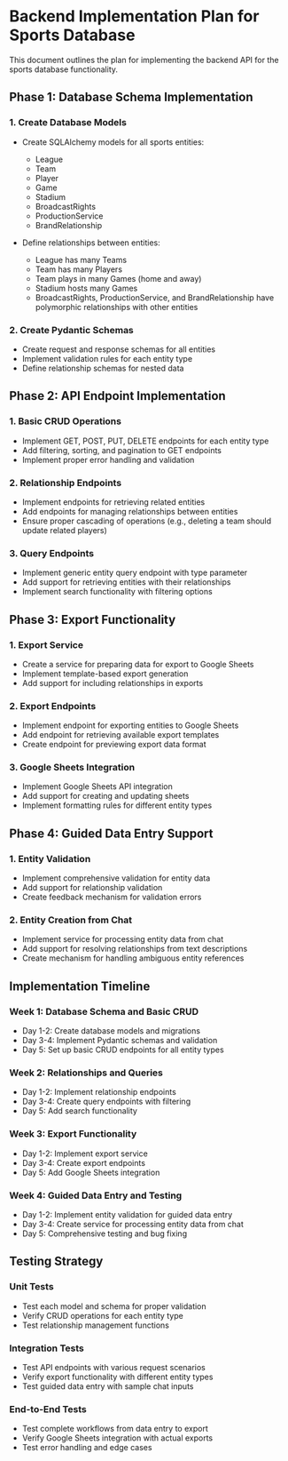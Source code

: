 # Backend Implementation Plan for Sports Database

This document outlines the plan for implementing the backend API for the sports database functionality.

## Phase 1: Database Schema Implementation

### 1. Create Database Models

- Create SQLAlchemy models for all sports entities:
  - League
  - Team
  - Player
  - Game
  - Stadium
  - BroadcastRights
  - ProductionService
  - BrandRelationship

- Define relationships between entities:
  - League has many Teams
  - Team has many Players
  - Team plays in many Games (home and away)
  - Stadium hosts many Games
  - BroadcastRights, ProductionService, and BrandRelationship have polymorphic relationships with other entities

### 2. Create Pydantic Schemas

- Create request and response schemas for all entities
- Implement validation rules for each entity type
- Define relationship schemas for nested data

## Phase 2: API Endpoint Implementation

### 1. Basic CRUD Operations

- Implement GET, POST, PUT, DELETE endpoints for each entity type
- Add filtering, sorting, and pagination to GET endpoints
- Implement proper error handling and validation

### 2. Relationship Endpoints

- Implement endpoints for retrieving related entities
- Add endpoints for managing relationships between entities
- Ensure proper cascading of operations (e.g., deleting a team should update related players)

### 3. Query Endpoints

- Implement generic entity query endpoint with type parameter
- Add support for retrieving entities with their relationships
- Implement search functionality with filtering options

## Phase 3: Export Functionality

### 1. Export Service

- Create a service for preparing data for export to Google Sheets
- Implement template-based export generation
- Add support for including relationships in exports

### 2. Export Endpoints

- Implement endpoint for exporting entities to Google Sheets
- Add endpoint for retrieving available export templates
- Create endpoint for previewing export data format

### 3. Google Sheets Integration

- Implement Google Sheets API integration
- Add support for creating and updating sheets
- Implement formatting rules for different entity types

## Phase 4: Guided Data Entry Support

### 1. Entity Validation

- Implement comprehensive validation for entity data
- Add support for relationship validation
- Create feedback mechanism for validation errors

### 2. Entity Creation from Chat

- Implement service for processing entity data from chat
- Add support for resolving relationships from text descriptions
- Create mechanism for handling ambiguous entity references

## Implementation Timeline

### Week 1: Database Schema and Basic CRUD

- Day 1-2: Create database models and migrations
- Day 3-4: Implement Pydantic schemas and validation
- Day 5: Set up basic CRUD endpoints for all entity types

### Week 2: Relationships and Queries

- Day 1-2: Implement relationship endpoints
- Day 3-4: Create query endpoints with filtering
- Day 5: Add search functionality

### Week 3: Export Functionality

- Day 1-2: Implement export service
- Day 3-4: Create export endpoints
- Day 5: Add Google Sheets integration

### Week 4: Guided Data Entry and Testing

- Day 1-2: Implement entity validation for guided data entry
- Day 3-4: Create service for processing entity data from chat
- Day 5: Comprehensive testing and bug fixing

## Testing Strategy

### Unit Tests

- Test each model and schema for proper validation
- Verify CRUD operations for each entity type
- Test relationship management functions

### Integration Tests

- Test API endpoints with various request scenarios
- Verify export functionality with different entity types
- Test guided data entry with sample chat inputs

### End-to-End Tests

- Test complete workflows from data entry to export
- Verify Google Sheets integration with actual exports
- Test error handling and edge cases 